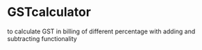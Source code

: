 # GSTcalculator
to calculate GST in billing of different percentage with adding and subtracting functionality
